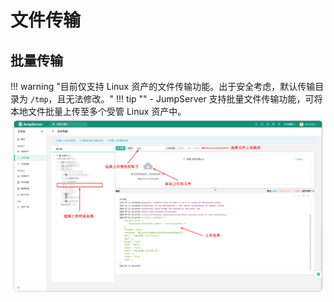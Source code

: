 # 文件传输

## 批量传输
!!! warning "目前仅支持 Linux 资产的文件传输功能。出于安全考虑，默认传输目录为 `/tmp`，且无法修改。"
!!! tip ""
    - JumpServer 支持批量文件传输功能，可将本地文件批量上传至多个受管 Linux 资产中。
![v4_file_transfer_1](../../../../img/v4_file_transfer_1.png)
